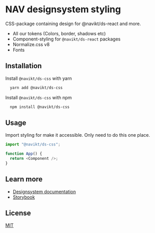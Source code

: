 # NAV designsystem styling

CSS-package containing design for @navikt/ds-react and more.

- All our tokens (Colors, border, shadows etc)
- Component-styling for `@navikt/ds-react` packages
- Normalize.css v8
- Fonts

## Installation

Install `@navikt/ds-css` with yarn

```bash
  yarn add @navikt/ds-css
```

Install `@navikt/ds-css` with npm

```bash
  npm install @navikt/ds-css
```

## Usage

Import styling for make it accessible. Only need to do this one place.

```javascript
import "@navikt/ds-css";

function App() {
  return <Component />;
}
```

## Learn more

- [Designsystem documentation](https://aksel.nav.no/designsystem)
- [Storybook](https://master--5f801fb2aea7820022de2936.chromatic.com/)

## License

[MIT](https://github.com/navikt/Designsystemet/blob/master/LICENCE)
